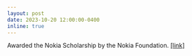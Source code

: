 ```yaml
---
layout: post
date: 2023-10-20 12:00:00-0400
inline: true
---
```


Awarded the Nokia Scholarship by the Nokia Foundation. <a href="https://nokiafoundation.com/grants/nokia-scholarship/">[link]</a>
